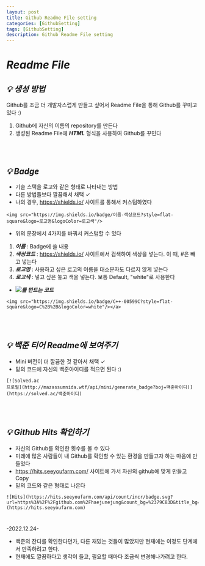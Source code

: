 ```yaml
---
layout: post
title: Github Readme File setting
categories: [GithubSetting]
tags: [GithubSetting]
description: Github Readme File setting
---
```


# ***Readme File***

## ***💡 생성 방법***

Github를 조금 더 개발자스럽게 만들고 싶어서 Readme File을 통해 Github를 꾸미고 있다 :)      

1. Github에 자신의 이름의 repository를 만든다
2. 생성된 Readme File에 ***HTML*** 형식을 사용하여 Github를 꾸민다

<br><br/>


## ***💡 Badge***

- 기술 스택을 로고와 같은 형태로 나타내는 방법
- 다른 방법들보다 깔끔해서 채택 ✓
- 나의 경우, https://shields.io/ 사이트를 통해서 커스텀하였다

```
<img src="https://img.shields.io/badge/이름-색상코드?style=flat-square&logo=로고명&logoColor=로고색"/>
```

- 위의 문장에서 4가지를 바꿔서 커스텀할 수 있다

1. ***이름*** : Badge에 쓸 내용
2. ***색상코드*** : https://shields.io/ 사이트에서 검색하여 색상을 넣는다. 이 때, #은 빼고 넣는다
3. ***로고명*** : 사용하고 싶은 로고의 이름을 대소문자도 다르지 않게 넣는다
4. ***로고색*** : 넣고 싶은 놓고 색을 넣는다. 보통 Default, "white"로 사용한다


- <img src="https://img.shields.io/badge/C++-00599C?style=flat-square&logo=C%2B%2B&logoColor=white"/>***를 만드는 코드***
```
<img src="https://img.shields.io/badge/C++-00599C?style=flat-square&logo=C%2B%2B&logoColor=white"/></a> 
```

<br><br/>


## ***💡 백준 티어 Readme에 보여주기***

- Mini 버전이 더 깔끔한 것 같아서 채택 ✓
- 밑의 코드에 자신의 백준아이디를 적으면 된다 :)

```
[![Solved.ac
프로필](http://mazassumnida.wtf/api/mini/generate_badge?boj=백준아이디)](https://solved.ac/백준아이디)
```


<br><br/>

## ***💡 Github Hits 확인하기***

- 자신의 Github를 확인한 횟수를 볼 수 있다
- 미래에 많은 사람들이 내 Github를 확인할 수 있는 환경을 만들고자 하는 마음에 만들었다
- https://hits.seeyoufarm.com/ 사이트에 가서 자신의 github에 맞게 만들고 Copy
- 밑의 코드와 같은 형태로 나온다

```
![Hits](https://hits.seeyoufarm.com/api/count/incr/badge.svg?url=https%3A%2F%2Fgithub.com%2Fhaejunejung&count_bg=%2379C83D&title_bg=%23555555&icon=android.svg&icon_color=%23E7E7E7&title=hits&edge_flat=true)](https://hits.seeyoufarm.com)
```

#

-2022.12.24-

- 백준의 잔디를 확인한다던가, 다른 재밌는 것들이 많았지만 현재에는 이정도 단계에서 만족하려고 한다.
- 현재에도 깔끔하다고 생각이 들고, 필요할 때마다 조금씩 변경해나가려고 한다.